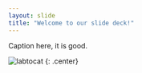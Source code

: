 ```yaml
---
layout: slide
title: "Welcome to our slide deck!"
---
```


Caption here, it is good.

![labtocat](https://octodex.github.com/images/labtocat.png)
{: .center}
